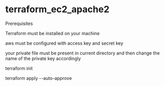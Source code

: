 # terraform_ec2_apache2
Prerequisites

Terraform must be installed on your machine

aws must be configured with access key and secret key

your private file must be present in current directory and then change the name of the private key accordingly

terraform init

terraform apply --auto-approve

